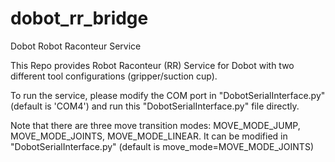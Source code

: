 # dobot_rr_bridge
Dobot Robot Raconteur Service

This Repo provides Robot Raconteur (RR) Service for Dobot with two different tool configurations (gripper/suction cup).

To run the service, please modify the COM port in "DobotSerialInterface.py" (default is 'COM4') and run this "DobotSerialInterface.py" file directly.

Note that there are three move transition modes: MOVE_MODE_JUMP, MOVE_MODE_JOINTS, MOVE_MODE_LINEAR. 
It can be modified in "DobotSerialInterface.py" (default is move_mode=MOVE_MODE_JOINTS)
